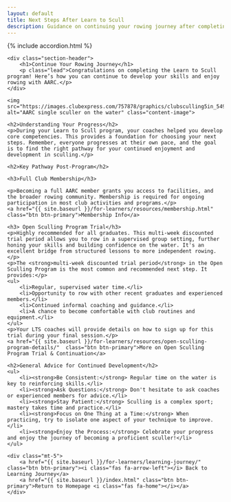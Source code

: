 ```yaml
---
layout: default
title: Next Steps After Learn to Scull
description: Guidance on continuing your rowing journey after completing the AARC Learn to Scull program.
---
```


{% include accordion.html %}

<style>
  .content-image {
    max-width: 500px; /* Adjust as needed */
    width: 100%;
    height: auto;
    border-radius: 8px; /* Assuming var(--border-radius) is 8px */
    box-shadow: 0 4px 6px rgba(0, 0, 0, 0.1); /* Assuming var(--box-shadow) */
    margin-top: 1rem;
    margin-bottom: 2rem;
    display: block;
    margin-left: auto;
    margin-right: auto;
  }
</style>

<div class="container my-5">

    <div class="section-header">
        <h1>Continue Your Rowing Journey</h1>
        <p class="lead">Congratulations on completing the Learn to Scull program! Here’s how you can continue to develop your skills and enjoy rowing with AARC.</p>
    </div>

    <img src="https://images.clubexpress.com/757878/graphics/clubsculling5in_549792197.jpg" alt="AARC single sculler on the water" class="content-image">

    <h2>Understanding Your Progress</h2>
    <p>During your Learn to Scull program, your coaches helped you develop core competencies. This provides a foundation for choosing your next steps. Remember, everyone progresses at their own pace, and the goal is to find the right pathway for your continued enjoyment and development in sculling.</p>

    <h2>Key Pathway Post-Program</h2>

    <h3>Full Club Membership</h3>

    <p>Becoming a full AARC member grants you access to facilities, and the broader rowing community. Membership is required for ongoing participation in most club activities and programs.</p>
    <a href="{{ site.baseurl }}/for-learners/resources/membership.html"  class="btn btn-primary">Membership Info</a>

    <h3> Open Sculling Program Trial</h3>
    <p>Highly recommended for all graduates. This multi-week discounted trial period allows you to row in a supervised group setting, further honing your skills and building confidence on the water. It's an excellent bridge from structured lessons to more independent rowing.</p>
    <p>The <strong>multi-week discounted trial period</strong> in the Open Sculling Program is the most common and recommended next step. It provides:</p>
    <ul>
        <li>Regular, supervised water time.</li>
        <li>Opportunity to row with other recent graduates and experienced members.</li>
        <li>Continued informal coaching and guidance.</li>
        <li>A chance to become comfortable with club routines and equipment.</li>
    </ul>
    <p>Your LTS coaches will provide details on how to sign up for this trial during your final session.</p>
    <a href="{{ site.baseurl }}/for-learners/resources/open-sculling-program-details/"  class="btn btn-primary">More on Open Sculling Program Trial & Continuation</a>

    <h2>General Advice for Continued Development</h2>    
    <ul>
        <li><strong>Be Consistent:</strong> Regular time on the water is key to reinforcing skills.</li>
        <li><strong>Ask Questions:</strong> Don't hesitate to ask coaches or experienced members for advice.</li>
        <li><strong>Stay Patient:</strong> Sculling is a complex sport; mastery takes time and practice.</li>
        <li><strong>Focus on One Thing at a Time:</strong> When practicing, try to isolate one aspect of your technique to improve.</li>
        <li><strong>Enjoy the Process:</strong> Celebrate your progress and enjoy the journey of becoming a proficient sculler!</li>
    </ul>

    <div class="mt-5">
        <a href="{{ site.baseurl }}/for-learners/learning-journey/" class="btn btn-primary"><i class="fas fa-arrow-left"></i> Back to Learning Journey</a>
        <a href="{{ site.baseurl }}/index.html" class="btn btn-primary">Return to Homepage <i class="fas fa-home"></i></a>
    </div>
</div>
